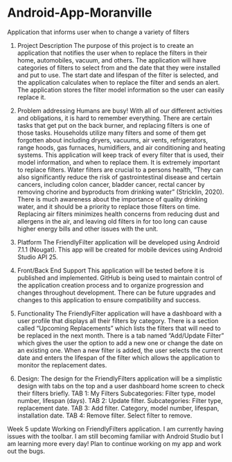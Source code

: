 # Android-App-Moranville
Application that informs user when to change a variety of filters
1.	Project Description 
The purpose of this project is to create an application that notifies the user when to replace the filters in their home, automobiles, vacuum, and others. The application will have categories of filters to select from and the date that they were installed and put to use. The start date and lifespan of the filter is selected, and the application calculates when to replace the filter and sends an alert. The application stores the filter model information so the user can easily replace it. 
2.	Problem addressing
Humans are busy! With all of our different activities and obligations, it is hard to remember everything. There are certain tasks that get put on the back burner, and replacing filters is one of those tasks. Households utilize many filters and some of them get forgotten about including dryers, vacuums, air vents, refrigerators, range hoods, gas furnaces,  humidifiers,  and air conditioning and heating systems. This application will keep track of every filter that is used, their model information, and when to replace them.
It is extremely important to replace filters. Water filters are crucial to a persons health, “They can also significantly reduce the risk of gastrointestinal disease and certain cancers, including colon cancer, bladder cancer, rectal cancer by removing chorine and byproducts from drinking water” (Stricklin, 2020). There is much awareness about the importance of quality drinking water, and it should be a priority to replace those filters on time. Replacing air filters minimizes health concerns from reducing dust and allergens in the air, and leaving old filters in for too long can cause higher energy bills and other issues with the unit. 

3.	Platform
The FriendlyFilter application will be developed using Android 7.1.1 (Nougat). This app will be created for mobile devices using Android Studio API 25. 
4.	Front/Back End Support
This application will be tested before it is published and implemented. GitHub is being used to maintain control of the application creation process and to organize progression and changes throughout development. There can be future upgrades and changes to this application to ensure compatibility and success. 
5.	Functionality 
The FriendlyFilter application will have a dashboard with a user profile that displays all their filters by category. There is a section called “Upcoming Replacements” which lists the filters that will need to be replaced in the next month. There is a tab named “Add/Update Filter” which gives the user the option to add a new one or change the date on an existing one. When a new filter is added, the user selects the current date and enters the lifespan of the filter which allows the application to monitor the replacement dates. 
6.	Design: 
The design for the FriendlyFilters application will be a simplistic design with tabs on the top and a user dashboard home screen to check their filters briefly. 
TAB 1: My Filters
Subcategories:
Filter type, model number, lifespan (days).
TAB 2: Update filter.
Subcategories: 
	Filter type, replacement date.
TAB 3: Add filter.
	Category, model number, lifespan, installation date. 
TAB 4: Remove filter.
	Select filter to remove.


Week 5 update
Working on FriendlyFilters application. I am currently having issues with the toolbar. I am still becoming familiar with Android Studio but I am learning more every day! 
Plan to continue working on my app and work out the bugs. 
